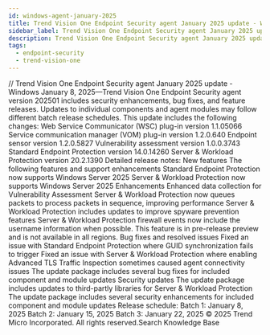 ```yaml
---
id: windows-agent-january-2025
title: Trend Vision One Endpoint Security agent January 2025 update - Windows
sidebar_label: Trend Vision One Endpoint Security agent January 2025 update - Windows
description: Trend Vision One Endpoint Security agent January 2025 update - Windows
tags:
  - endpoint-security
  - trend-vision-one
---
```


/*<![CDATA[*/ $('#title').html($('meta[name=map-description]').attr('content')); /*]]>*/ Trend Vision One Endpoint Security agent January 2025 update - Windows January 8, 2025—Trend Vision One Endpoint Security agent version 202501 includes security enhancements, bug fixes, and feature releases. Updates to individual components and agent modules may follow different batch release schedules. This update includes the following changes: Web Service Communicator (WSC) plug-in version 1.1.05066 Service communication manager (VOM) plug-in version 1.2.0.640 Endpoint sensor version 1.2.0.5827 Vulnerability assessment version 1.0.0.3743 Standard Endpoint Protection version 14.0.14260 Server & Workload Protection version 20.2.1390 Detailed release notes: New features The following features and support enhancements Standard Endpoint Protection now supports Windows Server 2025 Server & Workload Protection now supports Windows Server 2025 Enhancements Enhanced data collection for Vulnerability Assessment Server & Workload Protection now queues packets to process packets in sequence, improving performance Server & Workload Protection includes updates to improve spyware prevention features Server & Workload Protection firewall events now include the username information when possible. This feature is in pre-release preview and is not available in all regions. Bug fixes and resolved issues Fixed an issue with Standard Endpoint Protection where GUID synchronization fails to trigger Fixed an issue with Server & Workload Protection where enabling Advanced TLS Traffic Inspection sometimes caused agent connectivity issues The update package includes several bug fixes for included component and module updates Security updates The update package includes updates to third-partly libraries for Server & Workload Protection The update package includes several security enhancements for included component and module updates Release schedule: Batch 1: January 8, 2025 Batch 2: January 15, 2025 Batch 3: January 22, 2025 © 2025 Trend Micro Incorporated. All rights reserved.Search Knowledge Base
